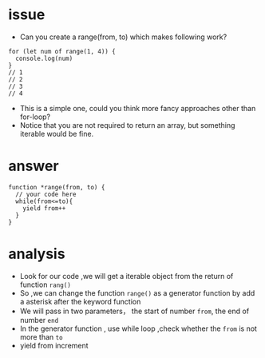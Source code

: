# issue #
+ Can you create a range(from, to) which makes following work?
```
for (let num of range(1, 4)) {
  console.log(num)  
}
// 1
// 2
// 3
// 4
```
+ This is a simple one, could you think more fancy approaches other than for-loop?
+ Notice that you are not required to return an array, but something iterable would be fine.

# answer #
```
function *range(from, to) {
  // your code here
  while(from<=to){
    yield from++
  }
}
```

# analysis #
+ Look for our code ,we will get a iterable object from the return of function `rang()`
+ So ,we can change the function `range()` as a generator function by add a asterisk after the keyword function
+ We will pass in two parameters， the start of number `from`, the end of number `end`
+ In the generator function , use while loop ,check whether the `from` is not more than `to`
+ yield from increment
